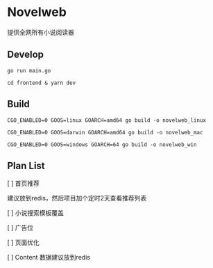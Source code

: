# Novelweb

提供全网所有小说阅读器

## Develop

    go run main.go
    
    cd frontend & yarn dev
    
## Build

    CGO_ENABLED=0 GOOS=linux GOARCH=amd64 go build -o novelweb_linux
    
    CGO_ENABLED=0 GOOS=darwin GOARCH=amd64 go build -o novelweb_mac
    
    CGO_ENABLED=0 GOOS=windows GOARCH=64 go build -o novelweb_win
    
    
## Plan List

[ ] 首页推荐

建议放到redis，然后项目加个定时2天查看推荐列表

[ ] 小说搜索模板覆盖

[ ] 广告位

[ ] 页面优化

[ ] Content 数据建议放到redis